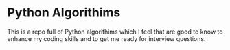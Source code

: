 # Python Algorithims #

This is a repo full of Python algorithims which I feel that are good to know to enhance my coding skills and to get me ready for interview questions.